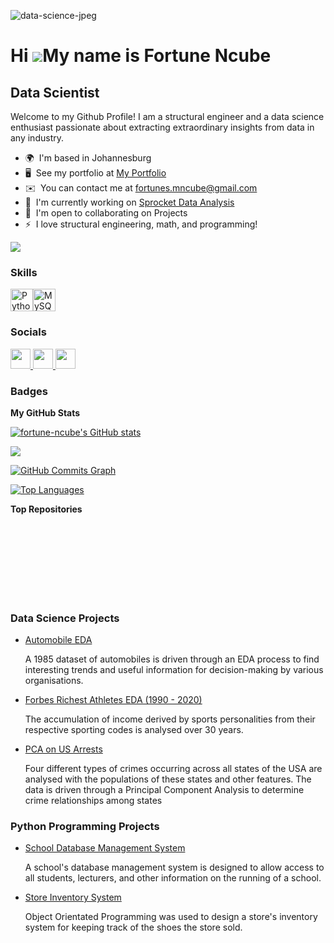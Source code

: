 ![data-science-jpeg](https://github.com/fortune-ncube/fortune-ncube/assets/100047369/59b80b20-4d0a-40eb-b795-45393f4267bb)

Hi ![](https://user-images.githubusercontent.com/18350557/176309783-0785949b-9127-417c-8b55-ab5a4333674e.gif)My name is Fortune Ncube
=====================================================================================================================================

Data Scientist
--------------

Welcome to my Github Profile! I am a structural engineer and a data science enthusiast passionate about extracting extraordinary insights from data in any industry.

* 🌍  I'm based in Johannesburg
* 🖥️  See my portfolio at [My Portfolio](http://www.hyperiondev.com/portfolio/129678/)
* ✉️  You can contact me at [fortunes.mncube@gmail.com](mailto:fortunes.mncube@gmail.com)
* 🚀  I'm currently working on [Sprocket Data Analysis](http://github.com/fortune-ncube/sprockets_EDA/)
* 🤝  I'm open to collaborating on Projects
* ⚡  I love structural engineering, math, and programming!

<a href="https://www.github.com/fortune-ncube" target="_blank" rel="noreferrer"><img
src="https://img.shields.io/github/followers/fortune-ncube?logo=github&style=for-the-badge&color=0891b2&labelColor=1c1917" /></a>

### Skills


<p align="left">
<a href="https://www.python.org/" target="_blank" rel="noreferrer"><img src="https://raw.githubusercontent.com/danielcranney/readme-generator/main/public/icons/skills/python-colored.svg" width="36" height="36" alt="Python" /></a><a href="https://www.mysql.com/" target="_blank" rel="noreferrer"><img src="https://raw.githubusercontent.com/danielcranney/readme-generator/main/public/icons/skills/mysql-colored.svg" width="36" height="36" alt="MySQL" /></a>
</p>


### Socials

<p align="left"> <a href="https://www.github.com/fortune-ncube" target="_blank" rel="noreferrer"> <picture> <source media="(prefers-color-scheme: dark)" srcset="https://raw.githubusercontent.com/danielcranney/readme-generator/main/public/icons/socials/github-dark.svg" /> <source media="(prefers-color-scheme: light)" srcset="https://raw.githubusercontent.com/danielcranney/readme-generator/main/public/icons/socials/github.svg" /> <img src="https://raw.githubusercontent.com/danielcranney/readme-generator/main/public/icons/socials/github.svg" width="32" height="32" /> </picture> </a> <a href="https://www.linkedin.com/in/fortune-ncube/" target="_blank" rel="noreferrer"> <picture> <source media="(prefers-color-scheme: dark)" srcset="https://raw.githubusercontent.com/danielcranney/readme-generator/main/public/icons/socials/linkedin-dark.svg" /> <source media="(prefers-color-scheme: light)" srcset="https://raw.githubusercontent.com/danielcranney/readme-generator/main/public/icons/socials/linkedin.svg" /> <img src="https://raw.githubusercontent.com/danielcranney/readme-generator/main/public/icons/socials/linkedin.svg" width="32" height="32" /> </picture> </a> <a href="http://www.medium.com/@fortunes.mncube" target="_blank" rel="noreferrer"> <picture> <source media="(prefers-color-scheme: dark)" srcset="https://raw.githubusercontent.com/danielcranney/readme-generator/main/public/icons/socials/medium-dark.svg" /> <source media="(prefers-color-scheme: light)" srcset="https://raw.githubusercontent.com/danielcranney/readme-generator/main/public/icons/socials/medium.svg" /> <img src="https://raw.githubusercontent.com/danielcranney/readme-generator/main/public/icons/socials/medium.svg" width="32" height="32" /> </picture> </a></p>

### Badges

<b>My GitHub Stats</b>

<a href="http://www.github.com/fortune-ncube"><img src="https://github-readme-stats.vercel.app/api?username=fortune-ncube&show_icons=true&hide=&count_private=true&title_color=0891b2&text_color=ffffff&icon_color=0891b2&bg_color=1c1917&hide_border=true&show_icons=true" alt="fortune-ncube's GitHub stats" /></a>

<a href="http://www.github.com/fortune-ncube"><img src="https://github-readme-streak-stats.herokuapp.com/?user=fortune-ncube&stroke=ffffff&background=1c1917&ring=0891b2&fire=0891b2&currStreakNum=ffffff&currStreakLabel=0891b2&sideNums=ffffff&sideLabels=ffffff&dates=ffffff&hide_border=true" /></a>

<a href="http://www.github.com/fortune-ncube"><img src="https://github-readme-activity-graph.cyclic.app/graph?username=fortune-ncube&bg_color=1c1917&color=ffffff&line=0891b2&point=ffffff&area_color=1c1917&area=true&hide_border=true&custom_title=GitHub%20Commits%20Graph" alt="GitHub Commits Graph" /></a>

<a href="https://github.com/fortune-ncube" align="left"><img src="https://github-readme-stats.vercel.app/api/top-langs/?username=fortune-ncube&langs_count=10&title_color=0891b2&text_color=ffffff&icon_color=0891b2&bg_color=1c1917&hide_border=true&locale=en&custom_title=Top%20%Languages" alt="Top Languages" /></a>

<b>Top Repositories</b>

<div width="100%" align="center"></div><br /><br /><br /><br /><br /><br /><br />

### Data Science Projects
+ [Automobile EDA](https://github.com/fortune-ncube/automobile_eda)

     A 1985 dataset of automobiles is driven through an EDA process to find interesting trends and useful information for decision-making by various organisations.

+ [Forbes Richest Athletes EDA (1990 - 2020)](https://github.com/fortune-ncube/richest_atheletes_eda)

     The accumulation of income derived by sports personalities from their respective sporting codes is analysed over 30 years.

+ [PCA on US Arrests](https://github.com/fortune-ncube/US_Arrests_PCA)

     Four different types of crimes occurring across all states of the USA are analysed with the populations of these states and other features.
     The data is driven through a Principal Component Analysis to determine crime relationships among states 

### Python Programming Projects

+ [School Database Management System](https://github.com/fortune-ncube/school_rdms)

     A school's database management system is designed to allow access to all students, lecturers, and other information on the running of  a school.
  
+ [Store Inventory System](https://github.com/fortune-ncube/store_invetory_OOP)

     Object Orientated Programming was used to design a store's inventory system for keeping track of the shoes the store sold.
